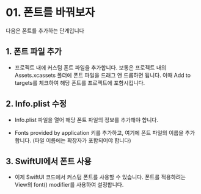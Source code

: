 
# 01. 폰트를 바꿔보자

다음은 폰트를 추가하는 단계입니다

## 1. 폰트 파일 추가
- 프로젝트 내에 커스텀 폰트 파일을 추가합니다. 보통은 프로젝트 내의 Assets.xcassets 폴더에 폰트 파일을 드래그 앤 드롭하면 됩니다. 이때 Add to targets를 체크하여 해당 폰트를 프로젝트에 포함시킵니다.

## 2. Info.plist 수정
- Info.plist 파일을 열어 해당 폰트 파일의 정보를 추가해야 합니다.

- Fonts provided by application 키를 추가하고, 여기에 폰트 파일의 이름을 추가합니다. (파일 이름에는 확장자가 포함되어야 합니다)



## 3. SwiftUI에서 폰트 사용
- 이제 SwiftUI 코드에서 커스텀 폰트를 사용할 수 있습니다. 폰트를 적용하려는 View의 font() modifier를 사용하여 설정합니다.
  
